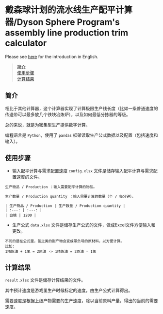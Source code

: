 戴森球计划的流水线生产配平计算器/Dyson Sphere Program's assembly line production trim calculator
====

Please see [here](https://github.com/Laopeng2019/Dyson_Sphere_Program/blob/0f9e5a7e21454b4f58d80308b9254de9a3a2a719/Readme_en.md) for the introduction in English.

> [简介](https://github.com/Laopeng2019/Dyson_Sphere_Program/blob/master/Readme.md#%E7%AE%80%E4%BB%8B)<br>
> [使用步骤](https://github.com/Laopeng2019/Dyson_Sphere_Program/blob/master/Readme.md#%E4%BD%BF%E7%94%A8%E6%AD%A5%E9%AA%A4)<br>
> [计算结果](https://github.com/Laopeng2019/Dyson_Sphere_Program#%E8%AE%A1%E7%AE%97%E7%BB%93%E6%9E%9C)<br>


## 简介

相比于其他计算器，这个计算器实现了计算极限生产线长度（比如一条普通速度的传送带可以最多放几个铁块冶炼炉），以及如何最低分拣器的等级。

总的来说，就是为密集型生产提供数字计算。

编程语言是 `Python`，使用了 `pandas` 框架读取生产公式数据以及配置（包括速度和输入）。




## 使用步骤

- 输入配平计算与需求配置速度
`config.xlsx` 文件是储存输入配平计算与需求配置速度的文件。

```
生产物品 / Production ：输入需要配平计算的物品。

生产数量 / Production quantity ：输入需要计算的数量（个 / 每分钟）。

| 生产物品 / Production | 生产数量 / Production quantity |
| :---: | :---: |
| 白糖 | 1200 |
```


- 生产公式
`data.xlsx` 文件是储存生产公式的文件，做成Excel文件方便输入和更改。

```
不同的是在公式里，氢之类的副产物会变成带负号的原材料，以方便计算。
比如: 
1精炼油 + 1氢 = 2原油 -> 1精炼油 = 2原油 - 1氢
```


## 计算结果
`result.xlsx` 文件是储存计算结果的文件。

其中预计速度是游戏里生产时候标定的速度，由生产公式计算得出。

需要速度是根据上级产物需要的生产速度，除以当前原料产量，得出的当前的需要速度。

